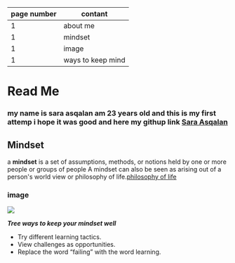 page number | contant
------------| -------------
1           | about me
1           | mindset
1           | image
1           | ways to keep mind

# Read Me
### my name is sara asqalan am 23 years old and this is my first attemp i hope it was good and here my githup link [Sara Asqalan](https://github.com/saraasqalan)
## Mindset
 a **mindset** is a set of assumptions, methods, or notions held by one or more people or groups of people
 A mindset can also be seen as arising out of a person's world view or philosophy of life.[philosophy of life](https://en.wikipedia.org/wiki/Lebensphilosophie)

### image
 ![](https://teacherbooker.com/wp-content/uploads/2017/10/Blog-pic-growth-mindset.jpg)


***Tree ways to keep your mindset well***
- Try different learning tactics.
- View challenges as opportunities.
- Replace the word “failing” with the word learning.


